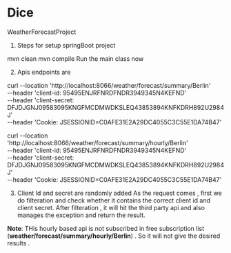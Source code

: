# Dice

WeatherForecastProject

1. Steps for setup springBoot project

mvn clean
mvn compile
Run the main class now

2. Apis endpoints are 

curl --location 'http://localhost:8066/weather/forecast/summary/Berlin' \
--header 'client-id: 95495ENJRFNRDFNDR3949345N4KEFND' \
--header 'client-secret: DFJDJGNJ09583095KNGFMCDMWDKSLEQ43853894KNFKDRH892U2984J' \
--header 'Cookie: JSESSIONID=C0AFE31E2A29DC4055C3C55E1DA74B47'


curl --location 'http://localhost:8066/weather/forecast/summary/hourly/Berlin' \
--header 'client-id: 95495ENJRFNRDFNDR3949345N4KEFND' \
--header 'client-secret: DFJDJGNJ09583095KNGFMCDMWDKSLEQ43853894KNFKDRH892U2984J' \
--header 'Cookie: JSESSIONID=C0AFE31E2A29DC4055C3C55E1DA74B47'

3. Client Id and secret are randomly added 
As the request comes , first we do filteration and check whether it contains the correct client id and client secret.
After filteration , it will hit the third party api and also manages the exception and return the result.

**Note**: THis hourly based api is not subscribed in free subscription list (**weather/forecast/summary/hourly/Berlin**) . So it will not give the desired results .
